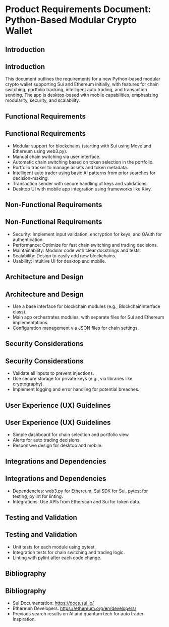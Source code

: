 # Product Requirements Document: Python-Based Modular Crypto Wallet

## Introduction
## Introduction
This document outlines the requirements for a new Python-based modular crypto wallet supporting Sui and Ethereum initially, with features for chain switching, portfolio tracking, intelligent auto trading, and transaction sending. The app is desktop-based with mobile capabilities, emphasizing modularity, security, and scalability.

## Functional Requirements
## Functional Requirements
- Modular support for blockchains (starting with Sui using Move and Ethereum using web3.py).
- Manual chain switching via user interface.
- Automatic chain switching based on token selection in the portfolio.
- Portfolio tracker to manage assets and token metadata.
- Intelligent auto trader using basic AI patterns from prior searches for decision-making.
- Transaction sender with secure handling of keys and validations.
- Desktop UI with mobile app integration using frameworks like Kivy.

## Non-Functional Requirements
## Non-Functional Requirements
- Security: Implement input validation, encryption for keys, and OAuth for authentication.
- Performance: Optimize for fast chain switching and trading decisions.
- Maintainability: Modular code with clear docstrings and tests.
- Scalability: Design to easily add new blockchains.
- Usability: Intuitive UI for desktop and mobile.

## Architecture and Design
## Architecture and Design
- Use a base interface for blockchain modules (e.g., BlockchainInterface class).
- Main app orchestrates modules, with separate files for Sui and Ethereum implementations.
- Configuration management via JSON files for chain settings.

## Security Considerations
## Security Considerations
- Validate all inputs to prevent injections.
- Use secure storage for private keys (e.g., via libraries like cryptography).
- Implement logging and error handling for potential breaches.

## User Experience (UX) Guidelines
## User Experience (UX) Guidelines
- Simple dashboard for chain selection and portfolio view.
- Alerts for auto trading decisions.
- Responsive design for desktop and mobile.

## Integrations and Dependencies
## Integrations and Dependencies
- Dependencies: web3.py for Ethereum, Sui SDK for Sui, pytest for testing, pylint for linting.
- Integrations: Use APIs from Etherscan and Sui for token data.

## Testing and Validation
## Testing and Validation
- Unit tests for each module using pytest.
- Integration tests for chain switching and trading logic.
- Linting with pylint after each code change.

## Bibliography
## Bibliography
- Sui Documentation: https://docs.sui.io/
- Ethereum Developers: https://ethereum.org/en/developers/
- Previous search results on AI and quantum tech for auto trader inspiration.
